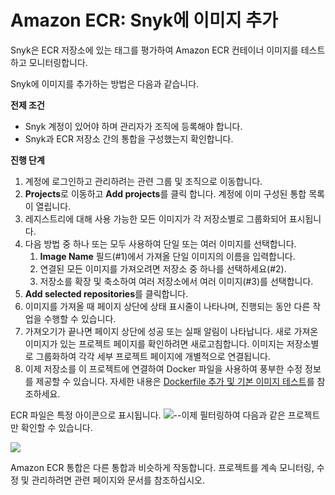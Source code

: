 # Amazon ECR: Snyk에 이미지 추가

Snyk은 ECR 저장소에 있는 태그를 평가하여 Amazon ECR 컨테이너 이미지를 테스트하고 모니터링합니다.

Snyk에 이미지를 추가하는 방법은 다음과 같습니다.

**전제 조건**

* Snyk 계정이 있어야 하며 관리자가 조직에 등록해야 합니다.
* Snyk과 ECR 저장소 간의 통합을 구성했는지 확인합니다.

**진행 단계**

1. 계정에 로그인하고 관리하려는 관련 그룹 및 조직으로 이동합니다.
2. **Projects**로 이동하고 **Add projects**를 클릭 합니다. 계정에 이미 구성된 통합 목록이 열립니다.
3. 레지스트리에 대해 사용 가능한 모든 이미지가 각 저장소별로 그룹화되어 표시됩니다.
4. 다음 방법 중 하나 또는 모두 사용하여 단일 또는 여러 이미지를 선택합니다.
   1. **Image Name** 필드(#1)에서 가져올 단일 이미지의 이름을 입력합니다.
   2. 연결된 모든 이미지를 가져오려면 저장소 중 하나를 선택하세요(#2).
   3. 저장소를 확장 및 축소하여 여러 저장소에서 여러 이미지(#3)를 선택합니다.
5. **Add selected repositories**를 클릭합니다.
6. 이미지를 가져올 때 페이지 상단에 상태 표시줄이 나타나며, 진행되는 동안 다른 작업을 수행할 수 있습니다.
7. 가져오기가 끝나면 페이지 상단에 성공 또는 실패 알림이 나타납니다. 새로 가져온 이미지가 있는 프로젝트 페이지를 확인하려면 새로고침합니다. 이미지는 저장소별로 그룹화하여 각각 세부 프로젝트 페이지에 개별적으로 연결됩니다.
8. 이제 저장소를 이 프로젝트에 연결하여 Docker 파일을 사용하여 풍부한 수정 정보를 제공할 수 있습니다. 자세한 내용은 [Dockerfile 추가 및 기본 이미지 테스트](../../scan-your-dockerfile/adding-your-dockerfile-and-test-your-base-image.md)를 참조하세요.

ECR 파일은 특정 아이콘으로 표시됩니다. ![](../../../../.gitbook/assets/uuid-31aa2b29-8686-5389-b5fc-1d3bd1176f9c-en.png)--이제 필터링하여 다음과 같은 프로젝트만 확인할 수 있습니다.

![](../../../../.gitbook/assets/uuid-439e3f37-6e4f-0ffa-0c3c-63c56b45ba5a-en.png)

Amazon ECR 통합은 다른 통합과 비슷하게 작동합니다. 프로젝트를 계속 모니터링, 수정 및 관리하려면 관련 페이지와 문서를 참조하십시오.
